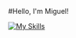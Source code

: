#Hello, I'm Miguel!

[![My Skills](https://skillicons.dev/icons?i=html,css,js)](https://skillicons.dev/)

